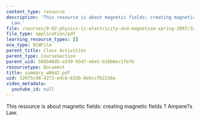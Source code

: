 ```yaml
---
content_type: resource
description: 'This resource is about magnetic fields: creating magnetic fields ? Ampere?s
  Law.'
file: /courses/8-02-physics-ii-electricity-and-magnetism-spring-2007/326f5c984272edcbb32b0ebccfb2236a_summary_w06d2.pdf
file_type: application/pdf
learning_resource_types: []
ocw_type: OCWFile
parent_title: Class Activities
parent_type: CourseSection
parent_uid: 588b48d5-a339-0347-e6e5-b16b0ec1fe7b
resourcetype: Document
title: summary_w06d2.pdf
uid: 326f5c98-4272-edcb-b32b-0ebccfb2236a
video_metadata:
  youtube_id: null
---
```

This resource is about magnetic fields: creating magnetic fields ? Ampere?s Law.

